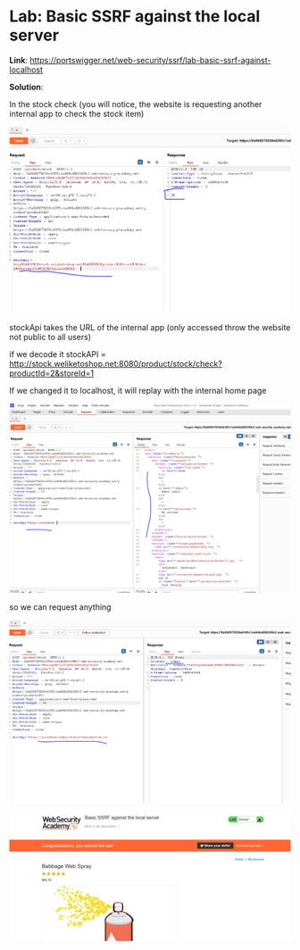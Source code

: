 # Lab: Basic SSRF against the local server

**Link**: https://portswigger.net/web-security/ssrf/lab-basic-ssrf-against-localhost

**Solution**:

In the stock check (you will notice, the website is requesting another internal app to check the stock item) 

<p align="center" width="100%">
  <img src="image1.png" width="800" hight="500"/>
</p>

stockApi takes the URL of the internal app (only accessed throw the website not public to all users)

if we decode it stockAPI = http://stock.weliketoshop.net:8080/product/stock/check?productId=2&storeId=1

If we changed it to localhost, it will replay with the internal home page

<p align="center" width="100%">
  <img src="image2.png" width="800" hight="500"/>
</p>
so we can request anything

<p align="center" width="100%">
  <img src="image3.png" width="800" hight="500"/>
</p>

<p align="center" width="100%">
  <img src="image4.png" width="800" hight="500"/>
</p>
